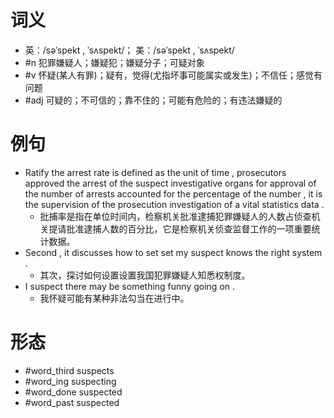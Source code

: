 # 词义
- 英：/səˈspekt , ˈsʌspekt/； 美：/səˈspekt , ˈsʌspekt/
- #n 犯罪嫌疑人；嫌疑犯；嫌疑分子；可疑对象
- #v 怀疑(某人有罪)；疑有，觉得(尤指坏事可能属实或发生)；不信任；感觉有问题
- #adj 可疑的；不可信的；靠不住的；可能有危险的；有违法嫌疑的
# 例句
- Ratify the arrest rate is defined as the unit of time , prosecutors approved the arrest of the suspect investigative organs for approval of the number of arrests accounted for the percentage of the number , it is the supervision of the prosecution investigation of a vital statistics data .
	- 批捕率是指在单位时间内，检察机关批准逮捕犯罪嫌疑人的人数占侦查机关提请批准逮捕人数的百分比，它是检察机关侦查监督工作的一项重要统计数据。
- Second , it discusses how to set set my suspect knows the right system .
	- 其次，探讨如何设置设置我国犯罪嫌疑人知悉权制度。
- I suspect there may be something funny going on .
	- 我怀疑可能有某种非法勾当在进行中。
# 形态
- #word_third suspects
- #word_ing suspecting
- #word_done suspected
- #word_past suspected
